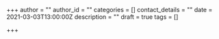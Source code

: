 +++
author = ""
author_id = ""
categories = []
contact_details = ""
date = 2021-03-03T13:00:00Z
description = ""
draft = true
tags = []

+++
